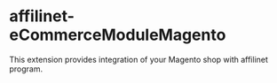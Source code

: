 # affilinet-eCommerceModuleMagento
This extension provides integration of your Magento shop with affilinet program.
